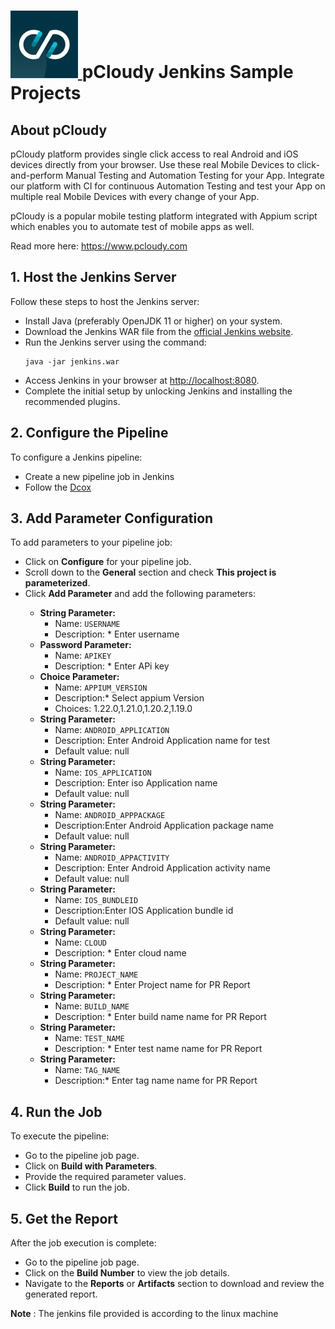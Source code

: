 <!DOCTYPE html>
<html lang="en">
<body>
<head>
    <meta charset="UTF-8">
    <meta name="viewport" content="width=device-width, initial-scale=1.0">
</head>
    <h1 class="header">
        <a target="_blank" rel="noopener noreferrer" href="https://www.pcloudy.com">
            <img src="./images/logo.webp" alt="pCloudy">
        </a>
        <span>pCloudy Jenkins Sample Projects</span>
    </h1>
    <div class="section">
        <h2>About pCloudy</h2>
        <p>pCloudy platform provides single click access to real Android and iOS devices directly from your browser. Use these real Mobile Devices to click-and-perform Manual Testing and Automation Testing for your App. Integrate our platform with CI for continuous Automation Testing and test your App on multiple real Mobile Devices with every change of your App.</p>
        <p>pCloudy is a popular mobile testing platform integrated with Appium script which enables you to automate test of mobile apps as well.</p>
        <p>Read more here: <a href="https://www.pcloudy.com" target="_blank">https://www.pcloudy.com</a></p>
    </div>
    <div class="section">
        <h2>1. Host the Jenkins Server</h2>
        <p>Follow these steps to host the Jenkins server:</p>
        <ul>
            <li>Install Java (preferably OpenJDK 11 or higher) on your system.</li>
            <li>Download the Jenkins WAR file from the <a href="https://www.jenkins.io/download/" target="_blank">official Jenkins website</a>.</li>
            <li>Run the Jenkins server using the command:
                <pre><code>java -jar jenkins.war</code></pre>
            </li>
            <li>Access Jenkins in your browser at <a href="http://localhost:8080" target="_blank">http://localhost:8080</a>.</li>
            <li>Complete the initial setup by unlocking Jenkins and installing the recommended plugins.</li>
        </ul>
    </div>
    <div class="section">
        <h2>2. Configure the Pipeline</h2>
        <p>To configure a Jenkins pipeline:</p>
        <ul>
            <li>Create a new pipeline job in Jenkins</li>
            <li>Follow the <a href="https://www.pcloudy.com/docs/jenkins" target="_blank">Dcox</a></li>
        </ul>
    </div>
    <div class="section">
        <h2>3. Add Parameter Configuration</h2>
        <p>To add parameters to your pipeline job:</p>
        <ul>
            <li>Click on <strong>Configure</strong> for your pipeline job.</li>
            <li>Scroll down to the <strong>General</strong> section and check <strong>This project is parameterized</strong>.</li>
            <li>Click <strong>Add Parameter</strong> and add the following parameters:</li>
            <ul>
                <li><strong>String Parameter:</strong>
                    <ul>
                        <li>Name: <code>USERNAME</code></li>
                        <li>Description: * Enter username</li>
                    </ul>
                </li>
                <li><strong>Password Parameter:</strong>
                    <ul>
                        <li>Name: <code>APIKEY</code></li>
                        <li>Description: * Enter APi key</li>
                    </ul>
                </li>
                 <li><strong>Choice Parameter:</strong>
                    <ul>
                        <li>Name: <code>APPIUM_VERSION</code></li>
                        <li>Description:* Select appium Version</li>
                        <li>Choices: 1.22.0,1.21.0,1.20.2,1.19.0</li>
                    </ul>
                </li>
                <li><strong>String Parameter:</strong>
                    <ul>
                        <li>Name: <code>ANDROID_APPLICATION</code></li>
                        <li>Description: Enter Android Application name for test</li>
                        <li>Default value: null</li>
                    </ul>
                </li>
                 <li><strong>String Parameter:</strong>
                    <ul>
                        <li>Name: <code>IOS_APPLICATION</code></li>
                        <li>Description: Enter iso Application name</li>
                        <li>Default value: null</li>
                    </ul>
                </li>
                <li><strong>String Parameter:</strong>
                    <ul>
                        <li>Name: <code>ANDROID_APPPACKAGE</code></li>
                        <li>Description:Enter Android Application package name</li>
                        <li>Default value: null</li>
                    </ul>
                </li>
                 <li><strong>String Parameter:</strong>
                    <ul>
                        <li>Name: <code>ANDROID_APPACTIVITY</code></li>
                        <li>Description: Enter Android Application activity name</li>
                        <li>Default value: null</li>
                    </ul>
                </li>
                <li><strong>String Parameter:</strong>
                    <ul>
                        <li>Name: <code>IOS_BUNDLEID</code></li>
                        <li>Description:Enter IOS Application bundle id</li>
                        <li>Default value: null</li>
                    </ul>
                </li>
                 <li><strong>String Parameter:</strong>
                    <ul>
                        <li>Name: <code>CLOUD</code></li>
                        <li>Description: * Enter cloud name</li>
                    </ul>
                </li>
                <li><strong>String Parameter:</strong>
                    <ul>
                        <li>Name: <code>PROJECT_NAME</code></li>
                        <li>Description: * Enter Project name for PR Report</li>
                    </ul>
                </li>
                 <li><strong>String Parameter:</strong>
                    <ul>
                        <li>Name: <code>BUILD_NAME</code></li>
                        <li>Description: * Enter build name name for PR Report</li>
                    </ul>
                </li>
                <li><strong>String Parameter:</strong>
                    <ul>
                        <li>Name: <code>TEST_NAME</code></li>
                        <li>Description: * Enter test name name for PR Report</li>
                    </ul>
                </li>
                 <li><strong>String Parameter:</strong>
                    <ul>
                        <li>Name: <code>TAG_NAME </code></li>
                        <li>Description:* Enter tag name name for PR Report</li>
                    </ul>
                </li>
            </ul>
        </ul>
    </div>
    <div class="section">
        <h2>4. Run the Job</h2>
        <p>To execute the pipeline:</p>
        <ul>
            <li>Go to the pipeline job page.</li>
            <li>Click on <strong>Build with Parameters</strong>.</li>
            <li>Provide the required parameter values.</li>
            <li>Click <strong>Build</strong> to run the job.</li>
        </ul>
    </div>
    <div class="section">
        <h2>5. Get the Report</h2>
        <p>After the job execution is complete:</p>
        <ul>
            <li>Go to the pipeline job page.</li>
            <li>Click on the <strong>Build Number</strong> to view the job details.</li>
            <li>Navigate to the <strong>Reports</strong> or <strong>Artifacts</strong> section to download and review the generated report.</li>
        </ul>
    </div>
    <div>
    <p><strong><b>Note</b></strong> : The jenkins file provided is according to the linux machine</p>
    </div>
</body>
</html>
